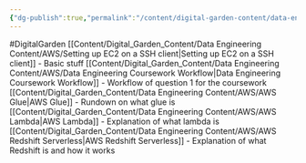 ```yaml
---
{"dg-publish":true,"permalink":"/content/digital-garden-content/data-engineering-content/apache/aws-content/","updated":"2025-04-08T20:20:46.194+05:30"}
---
```


#DigitalGarden 
[[Content/Digital_Garden_Content/Data Engineering Content/AWS/Setting up EC2 on a SSH client\|Setting up EC2 on a SSH client]] - Basic stuff
[[Content/Digital_Garden_Content/Data Engineering Content/AWS/Data Engineering Coursework Workflow\|Data Engineering Coursework Workflow]] - Workflow of question 1 for the coursework
[[Content/Digital_Garden_Content/Data Engineering Content/AWS/AWS Glue\|AWS Glue]] - Rundown on what glue is
[[Content/Digital_Garden_Content/Data Engineering Content/AWS/AWS Lambda\|AWS Lambda]] - Explanation of what lambda is
[[Content/Digital_Garden_Content/Data Engineering Content/AWS/AWS Redshift Serverless\|AWS Redshift Serverless]] - Explanation of what Redshift is and how it works